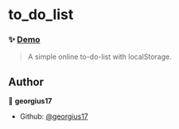 # to_do_list
### ✨ [Demo](https://georgius17.github.io/to_do_list/)

> A simple online to-do-list with localStorage.

## Author

👤 **georgius17**

* Github: [@georgius17](https://github.com/georgius17)

